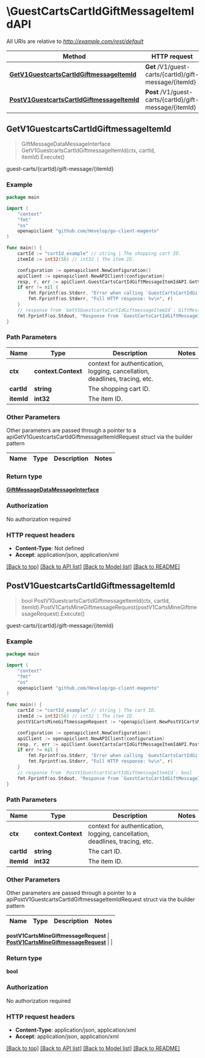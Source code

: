 # \GuestCartsCartIdGiftMessageItemIdAPI

All URIs are relative to *http://example.com/rest/default*

Method | HTTP request | Description
------------- | ------------- | -------------
[**GetV1GuestcartsCartIdGiftmessageItemId**](GuestCartsCartIdGiftMessageItemIdAPI.md#GetV1GuestcartsCartIdGiftmessageItemId) | **Get** /V1/guest-carts/{cartId}/gift-message/{itemId} | guest-carts/{cartId}/gift-message/{itemId}
[**PostV1GuestcartsCartIdGiftmessageItemId**](GuestCartsCartIdGiftMessageItemIdAPI.md#PostV1GuestcartsCartIdGiftmessageItemId) | **Post** /V1/guest-carts/{cartId}/gift-message/{itemId} | guest-carts/{cartId}/gift-message/{itemId}



## GetV1GuestcartsCartIdGiftmessageItemId

> GiftMessageDataMessageInterface GetV1GuestcartsCartIdGiftmessageItemId(ctx, cartId, itemId).Execute()

guest-carts/{cartId}/gift-message/{itemId}



### Example

```go
package main

import (
	"context"
	"fmt"
	"os"
	openapiclient "github.com/Hevelop/go-client-magento"
)

func main() {
	cartId := "cartId_example" // string | The shopping cart ID.
	itemId := int32(56) // int32 | The item ID.

	configuration := openapiclient.NewConfiguration()
	apiClient := openapiclient.NewAPIClient(configuration)
	resp, r, err := apiClient.GuestCartsCartIdGiftMessageItemIdAPI.GetV1GuestcartsCartIdGiftmessageItemId(context.Background(), cartId, itemId).Execute()
	if err != nil {
		fmt.Fprintf(os.Stderr, "Error when calling `GuestCartsCartIdGiftMessageItemIdAPI.GetV1GuestcartsCartIdGiftmessageItemId``: %v\n", err)
		fmt.Fprintf(os.Stderr, "Full HTTP response: %v\n", r)
	}
	// response from `GetV1GuestcartsCartIdGiftmessageItemId`: GiftMessageDataMessageInterface
	fmt.Fprintf(os.Stdout, "Response from `GuestCartsCartIdGiftMessageItemIdAPI.GetV1GuestcartsCartIdGiftmessageItemId`: %v\n", resp)
}
```

### Path Parameters


Name | Type | Description  | Notes
------------- | ------------- | ------------- | -------------
**ctx** | **context.Context** | context for authentication, logging, cancellation, deadlines, tracing, etc.
**cartId** | **string** | The shopping cart ID. | 
**itemId** | **int32** | The item ID. | 

### Other Parameters

Other parameters are passed through a pointer to a apiGetV1GuestcartsCartIdGiftmessageItemIdRequest struct via the builder pattern


Name | Type | Description  | Notes
------------- | ------------- | ------------- | -------------



### Return type

[**GiftMessageDataMessageInterface**](GiftMessageDataMessageInterface.md)

### Authorization

No authorization required

### HTTP request headers

- **Content-Type**: Not defined
- **Accept**: application/json, application/xml

[[Back to top]](#) [[Back to API list]](../README.md#documentation-for-api-endpoints)
[[Back to Model list]](../README.md#documentation-for-models)
[[Back to README]](../README.md)


## PostV1GuestcartsCartIdGiftmessageItemId

> bool PostV1GuestcartsCartIdGiftmessageItemId(ctx, cartId, itemId).PostV1CartsMineGiftmessageRequest(postV1CartsMineGiftmessageRequest).Execute()

guest-carts/{cartId}/gift-message/{itemId}



### Example

```go
package main

import (
	"context"
	"fmt"
	"os"
	openapiclient "github.com/Hevelop/go-client-magento"
)

func main() {
	cartId := "cartId_example" // string | The cart ID.
	itemId := int32(56) // int32 | The item ID.
	postV1CartsMineGiftmessageRequest := *openapiclient.NewPostV1CartsMineGiftmessageRequest(*openapiclient.NewGiftMessageDataMessageInterface("Sender_example", "Recipient_example", "Message_example")) // PostV1CartsMineGiftmessageRequest |  (optional)

	configuration := openapiclient.NewConfiguration()
	apiClient := openapiclient.NewAPIClient(configuration)
	resp, r, err := apiClient.GuestCartsCartIdGiftMessageItemIdAPI.PostV1GuestcartsCartIdGiftmessageItemId(context.Background(), cartId, itemId).PostV1CartsMineGiftmessageRequest(postV1CartsMineGiftmessageRequest).Execute()
	if err != nil {
		fmt.Fprintf(os.Stderr, "Error when calling `GuestCartsCartIdGiftMessageItemIdAPI.PostV1GuestcartsCartIdGiftmessageItemId``: %v\n", err)
		fmt.Fprintf(os.Stderr, "Full HTTP response: %v\n", r)
	}
	// response from `PostV1GuestcartsCartIdGiftmessageItemId`: bool
	fmt.Fprintf(os.Stdout, "Response from `GuestCartsCartIdGiftMessageItemIdAPI.PostV1GuestcartsCartIdGiftmessageItemId`: %v\n", resp)
}
```

### Path Parameters


Name | Type | Description  | Notes
------------- | ------------- | ------------- | -------------
**ctx** | **context.Context** | context for authentication, logging, cancellation, deadlines, tracing, etc.
**cartId** | **string** | The cart ID. | 
**itemId** | **int32** | The item ID. | 

### Other Parameters

Other parameters are passed through a pointer to a apiPostV1GuestcartsCartIdGiftmessageItemIdRequest struct via the builder pattern


Name | Type | Description  | Notes
------------- | ------------- | ------------- | -------------


 **postV1CartsMineGiftmessageRequest** | [**PostV1CartsMineGiftmessageRequest**](PostV1CartsMineGiftmessageRequest.md) |  | 

### Return type

**bool**

### Authorization

No authorization required

### HTTP request headers

- **Content-Type**: application/json, application/xml
- **Accept**: application/json, application/xml

[[Back to top]](#) [[Back to API list]](../README.md#documentation-for-api-endpoints)
[[Back to Model list]](../README.md#documentation-for-models)
[[Back to README]](../README.md)

